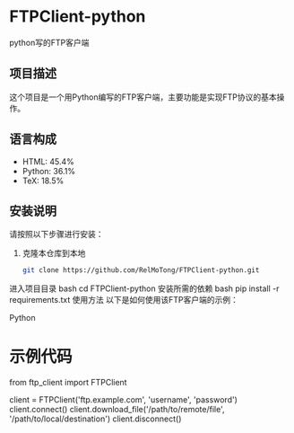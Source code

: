 # FTPClient-python

python写的FTP客户端

## 项目描述

这个项目是一个用Python编写的FTP客户端，主要功能是实现FTP协议的基本操作。

## 语言构成

- HTML: 45.4%
- Python: 36.1%
- TeX: 18.5%

## 安装说明

请按照以下步骤进行安装：

1. 克隆本仓库到本地
   ```bash
   git clone https://github.com/RelMoTong/FTPClient-python.git
进入项目目录
bash
cd FTPClient-python
安装所需的依赖
bash
pip install -r requirements.txt
使用方法
以下是如何使用该FTP客户端的示例：

Python
# 示例代码
from ftp_client import FTPClient

client = FTPClient('ftp.example.com', 'username', 'password')
client.connect()
client.download_file('/path/to/remote/file', '/path/to/local/destination')
client.disconnect()
